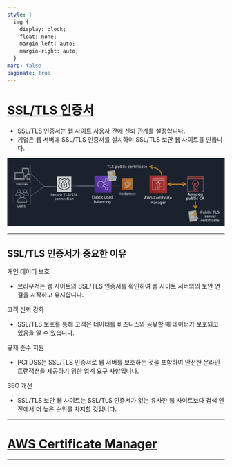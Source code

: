 ```yaml
---
style: |
  img {
    display: block;
    float: none;
    margin-left: auto;
    margin-right: auto;
  }
marp: false
paginate: true
---
```

# [SSL/TLS 인증서](https://aws.amazon.com/ko/what-is/ssl-certificate/)
- SSL/TLS 인증서는 웹 사이트 사용자 간에 신뢰 관계를 설정합니다. 
- 기업은 웹 서버에 SSL/TLS 인증서를 설치하여 SSL/TLS 보안 웹 사이트를 만듭니다.

![alt text](image-105.png)

---
## SSL/TLS 인증서가 중요한 이유
개인 데이터 보호
- 브라우저는 웹 사이트의 SSL/TLS 인증서를 확인하여 웹 사이트 서버와의 보안 연결을 시작하고 유지합니다.

고객 신뢰 강화
- SSL/TLS 보호를 통해 고객은 데이터를 비즈니스와 공유할 때 데이터가 보호되고 있음을 알 수 있습니다.

규제 준수 지원
- PCI DSS는 SSL/TLS 인증서로 웹 서버를 보호하는 것을 포함하여 안전한 온라인 트랜잭션을 제공하기 위한 업계 요구 사항입니다. 

SEO 개선
- SSL/TLS 보안 웹 사이트는 SSL/TLS 인증서가 없는 유사한 웹 사이트보다 검색 엔진에서 더 높은 순위를 차지할 것입니다. 
  
---
# [AWS Certificate Manager](https://docs.aws.amazon.com/ko_kr/acm/latest/userguide/acm-overview.html)

---























